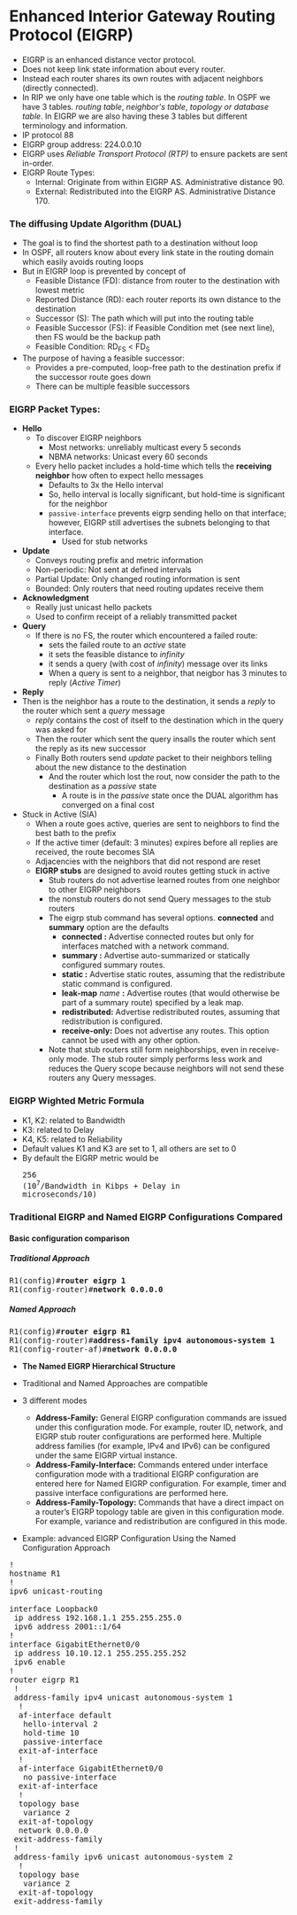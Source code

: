 # Enhanced Interior Gateway Routing Protocol (EIGRP)
* EIGRP is an enhanced distance vector protocol.
* Does not keep link state information about every router.
* Instead each router shares its own routes with adjacent neighbors (directly connected).
* In RIP we only have one table which is the *routing table*.
In OSPF we have 3 tables. *routing table*, *neighbor's table*, *topology or database table*.
In EIGRP we are also having these 3 tables but different terminology and information.
* IP protocol 88
* EIGRP group address: 224.0.0.10
* EIGRP uses *Reliable Transport Protocol (RTP)* to ensure packets are sent in-order.
* EIGRP Route Types:
  * Internal: Originate from within EIGRP AS. Administrative distance 90.
  * External: Redistributed into the EIGRP AS. Administrative Distance 170.

### The diffusing Update Algorithm (DUAL)
* The goal is to find the shortest path to a destination without loop
* In OSPF, all routers know about every link state in the routing domain which easily avoids routing loops
* But in EIGRP loop is prevented by concept of
  * Feasible Distance (FD): distance from router to the destination with lowest metric
  * Reported Distance (RD): each router reports its own distance to the destination
  * Successor (S): The path which will put into the routing table
  * Feasible Successor (FS): if Feasible Condition met (see next line), then FS would be the backup path
  * Feasible Condition: RD<sub>FS</sub> < FD<sub>S</sub>
* The purpose of having a feasible successor:
  * Provides a pre-computed, loop-free path to the destination prefix if the successor route goes down
  * There can be multiple feasible successors

### EIGRP Packet Types:
* **Hello**
  * To discover EIGRP neighbors
    * Most networks: unreliably multicast every 5 seconds
    * NBMA networks: Unicast every 60 seconds
  * Every hello packet includes a hold-time which tells the **receiving neighbor** how often to expect hello messages
    * Defaults to 3x the Hello interval
    * So, hello interval is locally significant, but hold-time is significant for the neighbor
    * `passive-interface` prevents eigrp sending hello on that interface; however, EIGRP still advertises the subnets belonging to that interface.
      * Used for stub networks
* **Update**
  * Conveys routing prefix and metric information
  * Non-periodic: Not sent at defined intervals
  * Partial Update: Only changed routing information is sent
  * Bounded: Only routers that need routing updates receive them
* **Acknowledgment**
  * Really just unicast hello packets
  * Used to confirm receipt of a reliably transmitted packet
* **Query**
  * If there is no FS, the router which encountered a failed route:
    * sets the failed route to an *active* state
    * it sets the feasible distance to *infinity*
    * it sends a query (with cost of *infinity*) message over its links
    * When a query is sent to a neighbor, that neigbor has 3 minutes to reply (*Active Timer*)
 * **Reply**
  * Then is the neighbor has a route to the destination, it sends a *reply* to the router which sent a *query* message
    * *reply* contains the cost of itself to the destination which in the query was asked for
    * Then the router which sent the query insalls the router which sent the reply as its new successor
    * Finally Both routers send *update* packet to their neighbors telling about the new distance to the destination
      * And the router which lost the rout, now consider the path to the destination as a *passive* state
        * A route is in the *passive* state once the DUAL algorithm has converged on a final cost
* Stuck in Active (SIA)
  * When a route goes active, queries are sent to neighbors to find the best bath to the prefix
  * If the active timer (default: 3 minutes) expires before all replies are received, the route becomes SIA
  * Adjacencies with the neighbors that did not respond are reset
  * **EIGRP stubs** are designed to avoid routes getting stuck in active
    * Stub routers do not advertise learned routes from one neighbor to other EIGRP neighbors
    * the nonstub routers do not send Query messages to the stub routers
    * The eigrp stub command has several options. **connected** and **summary** option are the defaults
      * **connected :** Advertise connected routes but only for interfaces matched with a network command.
      * **summary :** Advertise auto-summarized or statically configured summary routes.
      * **static :** Advertise static routes, assuming that the redistribute static command is configured.
      * **leak-map** *name* **:** Advertise routes (that would otherwise be part of a summary route) specified by a leak map.
      * **redistributed:** Advertise redistributed routes, assuming that redistribution is configured.
      * **receive-only:** Does not advertise any routes. This option cannot be used with any other option.
    * Note that stub routers still form neighborships, even in receive-only mode. The stub
router simply performs less work and reduces the Query scope because neighbors will
not send these routers any Query messages.


### EIGRP Wighted Metric Formula
* K1, K2: related to Bandwidth
* K3: related to Delay
* K4, K5: related to Reliability
* Default values K1 and K3 are set to 1, all others are set to 0
* By default the EIGRP metric would be <pre>256 (10<sup>7</sup>/Bandwidth in Kibps + Delay in microseconds/10)</pre>

### Traditional EIGRP and Named EIGRP Configurations Compared

#### Basic configuration comparison
##### Traditional Approach
<pre>
R1(config)#<b>router eigrp 1</b>
R1(config-router)#<b>network 0.0.0.0</b></pre>

##### Named Approach
<pre>
R1(config)#<b>router eigrp R1</b>
R1(config-router)#<b>address-family ipv4 autonomous-system 1</b>
R1(config-router-af)#<b>network 0.0.0.0</b></pre>

* **The Named EIGRP Hierarchical Structure**
* Traditional and Named Approaches are compatible
* 3 different modes
  * **Address-Family:** General EIGRP configuration commands are issued under this
configuration mode. For example, router ID, network, and EIGRP
stub router configurations are performed here. Multiple address
families (for example, IPv4 and IPv6) can be configured under the
same EIGRP virtual instance.
  * **Address-Family-Interface:**
  Commands entered under interface configuration mode with
a traditional EIGRP configuration are entered here for Named
EIGRP configuration. For example, timer and passive interface
configurations are performed here.
  * **Address-Family-Topology:** Commands that have a direct impact on a router’s EIGRP topology
table are given in this configuration mode. For example, variance and
redistribution are configured in this mode.

* Example: advanced EIGRP Configuration Using the Named Configuration Approach

<pre>
!
hostname R1
!
ipv6 unicast-routing

interface Loopback0
 ip address 192.168.1.1 255.255.255.0
 ipv6 address 2001::1/64
!
interface GigabitEthernet0/0
 ip address 10.10.12.1 255.255.255.252
 ipv6 enable
!
router eigrp R1
 !
 address-family ipv4 unicast autonomous-system 1
  !
  af-interface default
   hello-interval 2
   hold-time 10
   passive-interface
  exit-af-interface
  !
  af-interface GigabitEthernet0/0
   no passive-interface
  exit-af-interface
  !
  topology base
   variance 2
  exit-af-topology
  network 0.0.0.0
 exit-address-family
 !
 address-family ipv6 unicast autonomous-system 2
  !
  topology base
   variance 2
  exit-af-topology
 exit-address-family
</pre>